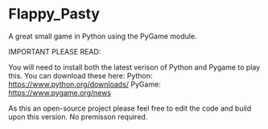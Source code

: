 # Flappy_Pasty
A great small game in Python using the PyGame module.

IMPORTANT PLEASE READ:

You will need to install both the latest verison of Python and Pygame to play this. You can download these here:
Python: https://www.python.org/downloads/
PyGame: https://www.pygame.org/news 

As this an open-source project please feel free to edit the code and build upon this version. No premisson required.
